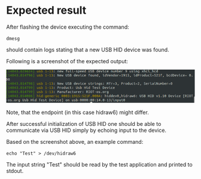 Expected result
===============

After flashing the device executing the command:

```
dmesg
```

should contain logs stating that a new USB HID device was found.

Following is a screenshot of the expected output:

![Alt text](dmesg.png?raw=true)

Note, that the endpoint (in this case hidraw6) might differ.

After successful initialization of USB HID one should be able to communicate
via USB HID simply by echoing input to the device.

Based on the screenshot above, an example command:

```
echo "Test" > /dev/hidraw6
```

The input string "Test" should be read by the test application and
printed to stdout.